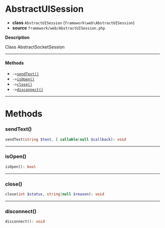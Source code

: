 # AbstractUISession

- **class** `AbstractUISession` (`framework\web\AbstractUISession`)
- **source** `framework/web/AbstractUISession.php`

**Description**

Class AbstractSocketSession

---

#### Methods

- `->`[`sendText()`](#method-sendtext)
- `->`[`isOpen()`](#method-isopen)
- `->`[`close()`](#method-close)
- `->`[`disconnect()`](#method-disconnect)

---
# Methods

<a name="method-sendtext"></a>

### sendText()
```php
sendText(string $text, [ callable|null $callback): void
```

---

<a name="method-isopen"></a>

### isOpen()
```php
isOpen(): bool
```

---

<a name="method-close"></a>

### close()
```php
close(int $status, string|null $reason): void
```

---

<a name="method-disconnect"></a>

### disconnect()
```php
disconnect(): void
```